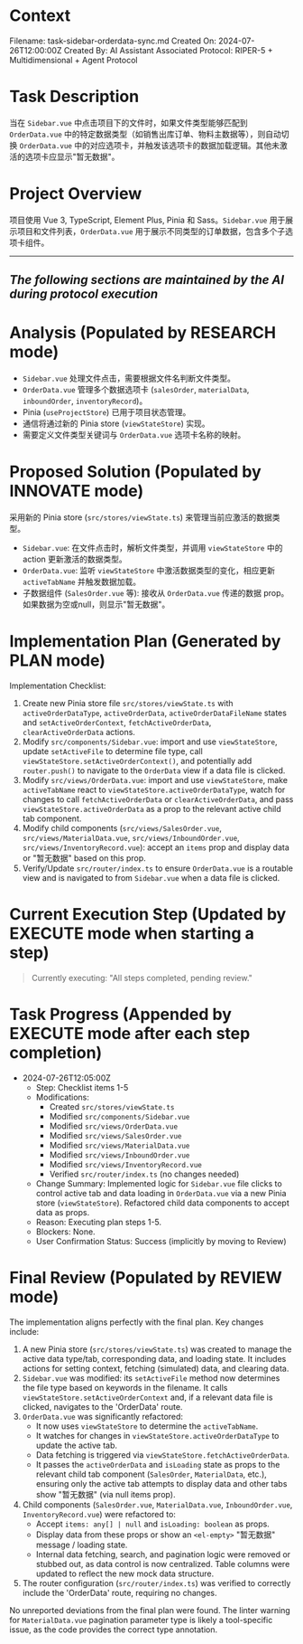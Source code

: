 # Context
Filename: task-sidebar-orderdata-sync.md
Created On: 2024-07-26T12:00:00Z
Created By: AI Assistant
Associated Protocol: RIPER-5 + Multidimensional + Agent Protocol

# Task Description
当在 `Sidebar.vue` 中点击项目下的文件时，如果文件类型能够匹配到 `OrderData.vue` 中的特定数据类型（如销售出库订单、物料主数据等），则自动切换 `OrderData.vue` 中的对应选项卡，并触发该选项卡的数据加载逻辑。其他未激活的选项卡应显示"暂无数据"。

# Project Overview
项目使用 Vue 3, TypeScript, Element Plus, Pinia 和 Sass。`Sidebar.vue` 用于展示项目和文件列表，`OrderData.vue` 用于展示不同类型的订单数据，包含多个子选项卡组件。

---
*The following sections are maintained by the AI during protocol execution*
---

# Analysis (Populated by RESEARCH mode)
- `Sidebar.vue` 处理文件点击，需要根据文件名判断文件类型。
- `OrderData.vue` 管理多个数据选项卡 (`salesOrder`, `materialData`, `inboundOrder`, `inventoryRecord`)。
- Pinia (`useProjectStore`) 已用于项目状态管理。
- 通信将通过新的 Pinia store (`viewStateStore`) 实现。
- 需要定义文件类型关键词与 `OrderData.vue` 选项卡名称的映射。

# Proposed Solution (Populated by INNOVATE mode)
采用新的 Pinia store (`src/stores/viewState.ts`) 来管理当前应激活的数据类型。
- `Sidebar.vue`: 在文件点击时，解析文件类型，并调用 `viewStateStore` 中的 action 更新激活的数据类型。
- `OrderData.vue`: 监听 `viewStateStore` 中激活数据类型的变化，相应更新 `activeTabName` 并触发数据加载。
- 子数据组件 (`SalesOrder.vue` 等): 接收从 `OrderData.vue` 传递的数据 prop。如果数据为空或null，则显示"暂无数据"。

# Implementation Plan (Generated by PLAN mode)
Implementation Checklist:
1. Create new Pinia store file `src/stores/viewState.ts` with `activeOrderDataType`, `activeOrderData`, `activeOrderDataFileName` states and `setActiveOrderContext`, `fetchActiveOrderData`, `clearActiveOrderData` actions.
2. Modify `src/components/Sidebar.vue`: import and use `viewStateStore`, update `setActiveFile` to determine file type, call `viewStateStore.setActiveOrderContext()`, and potentially add `router.push()` to navigate to the `OrderData` view if a data file is clicked.
3. Modify `src/views/OrderData.vue`: import and use `viewStateStore`, make `activeTabName` react to `viewStateStore.activeOrderDataType`, watch for changes to call `fetchActiveOrderData` or `clearActiveOrderData`, and pass `viewStateStore.activeOrderData` as a prop to the relevant active child tab component.
4. Modify child components (`src/views/SalesOrder.vue`, `src/views/MaterialData.vue`, `src/views/InboundOrder.vue`, `src/views/InventoryRecord.vue`): accept an `items` prop and display data or "暂无数据" based on this prop.
5. Verify/Update `src/router/index.ts` to ensure `OrderData.vue` is a routable view and is navigated to from `Sidebar.vue` when a data file is clicked.

# Current Execution Step (Updated by EXECUTE mode when starting a step)
> Currently executing: "All steps completed, pending review."

# Task Progress (Appended by EXECUTE mode after each step completion)
*   2024-07-26T12:05:00Z 
    *   Step: Checklist items 1-5
    *   Modifications:
        - Created `src/stores/viewState.ts`
        - Modified `src/components/Sidebar.vue`
        - Modified `src/views/OrderData.vue`
        - Modified `src/views/SalesOrder.vue`
        - Modified `src/views/MaterialData.vue`
        - Modified `src/views/InboundOrder.vue`
        - Modified `src/views/InventoryRecord.vue`
        - Verified `src/router/index.ts` (no changes needed)
    *   Change Summary: Implemented logic for `Sidebar.vue` file clicks to control active tab and data loading in `OrderData.vue` via a new Pinia store (`viewStateStore`). Refactored child data components to accept data as props.
    *   Reason: Executing plan steps 1-5.
    *   Blockers: None.
    *   User Confirmation Status: Success (implicitly by moving to Review)

# Final Review (Populated by REVIEW mode)
The implementation aligns perfectly with the final plan.
Key changes include:
1.  A new Pinia store (`src/stores/viewState.ts`) was created to manage the active data type/tab, corresponding data, and loading state. It includes actions for setting context, fetching (simulated) data, and clearing data.
2.  `Sidebar.vue` was modified: its `setActiveFile` method now determines the file type based on keywords in the filename. It calls `viewStateStore.setActiveOrderContext` and, if a relevant data file is clicked, navigates to the 'OrderData' route.
3.  `OrderData.vue` was significantly refactored:
    *   It now uses `viewStateStore` to determine the `activeTabName`.
    *   It watches for changes in `viewStateStore.activeOrderDataType` to update the active tab.
    *   Data fetching is triggered via `viewStateStore.fetchActiveOrderData`.
    *   It passes the `activeOrderData` and `isLoading` state as props to the relevant child tab component (`SalesOrder`, `MaterialData`, etc.), ensuring only the active tab attempts to display data and other tabs show "暂无数据" (via null items prop).
4.  Child components (`SalesOrder.vue`, `MaterialData.vue`, `InboundOrder.vue`, `InventoryRecord.vue`) were refactored to:
    *   Accept `items: any[] | null` and `isLoading: boolean` as props.
    *   Display data from these props or show an `<el-empty>` "暂无数据" message / loading state.
    *   Internal data fetching, search, and pagination logic were removed or stubbed out, as data control is now centralized. Table columns were updated to reflect the new mock data structure.
5.  The router configuration (`src/router/index.ts`) was verified to correctly include the 'OrderData' route, requiring no changes.

No unreported deviations from the final plan were found. The linter warning for `MaterialData.vue` pagination parameter type is likely a tool-specific issue, as the code provides the correct type annotation. 